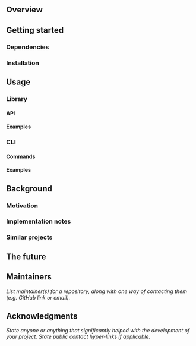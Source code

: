 <!--+ Warning: Content inside HTML comment blocks was generated by mdat and may be overwritten. +-->

<!-- title -->

<!-- badges -->

<!-- short-description -->

## Overview

## Getting started

### Dependencies

### Installation

## Usage

### Library

#### API

#### Examples

### CLI

<!-- cli-help -->

#### Commands

#### Examples

## Background

### Motivation

### Implementation notes

### Similar projects

## The future

## Maintainers

_List maintainer(s) for a repository, along with one way of contacting them (e.g. GitHub link or email)._

## Acknowledgments

_State anyone or anything that significantly helped with the development of your project. State public contact hyper-links if applicable._

<!-- contributing -->

<!-- license -->
